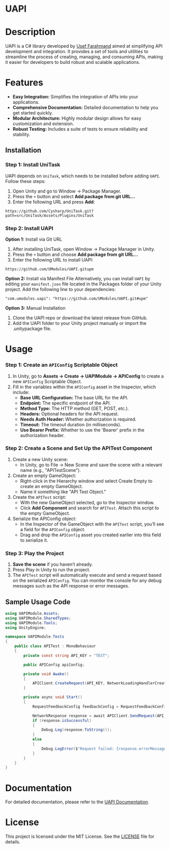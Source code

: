 # UAPI
# Description
UAPI is a C# library developed by [Usef Farahmand](https://github.com/UsefFarahmand) aimed at simplifying API development and integration. It provides a set of tools and utilities to streamline the process of creating, managing, and consuming APIs, making it easier for developers to build robust and scalable applications.

# Features
* **Easy Integration:** Simplifies the integration of APIs into your applications.
* **Comprehensive Documentation:** Detailed documentation to help you get started quickly.
* **Modular Architecture:** Highly modular design allows for easy customization and extension.
* **Robust Testing:** Includes a suite of tests to ensure reliability and stability.

## Installation
### Step 1: Install UniTask
UAPI depends on `UniTask`, which needs to be installed before adding `UAPI`. Follow these steps:
1. Open Unity and go to Window -> Package Manager.
2. Press the `+` button and select **Add package from git URL...**
3. Enter the following URL and press **Add**:
```
https://github.com/Cysharp/UniTask.git?path=src/UniTask/Assets/Plugins/UniTask
```

### Step 2: Install UAPI
**Option 1:** Install via Git URL
1. After installing UniTask, open Window -> Package Manager in Unity.
2. Press the `+` button and choose **Add package from git URL...**
3. Enter the following URL to install UAPI:
```
https://github.com/UModules/UAPI.gitupm
```

**Option 2:** Install via Manifest File
Alternatively, you can install `UAPI` by editing your `manifest.json` file located in the Packages folder of your Unity project.
Add the following line to your dependencies:
```
"com.umodules.uapi": "https://github.com/UModules/UAPI.git#upm"
```

**Option 3:** Manual Installation
1. Clone the UAPI repo or download the latest release from GitHub.
2. Add the UAPI folder to your Unity project manually or import the .unitypackage file.

# Usage
### Step 1: Create an `APIConfig` Scriptable Object
1. In Unity, go to **Assets -> Create -> UAPIModule -> APIConfig** to create a new `APIConfig` Scriptable Object.
2. Fill in the variables within the `APIConfig` asset in the Inspector, which include:
    * **Base URL Configuration:** The base URL for the API.
    * **Endpoint:** The specific endpoint of the API.
    * **Method Type:** The HTTP method (GET, POST, etc.).
    * **Headers:** Optional headers for the API request.
    * **Needs Auth Header:** Whether authorization is required.
    * **Timeout:** The timeout duration (in milliseconds).
    * **Use Bearer Prefix:** Whether to use the 'Bearer' prefix in the authorization header.
### Step 2: Create a Scene and Set Up the APITest Component
1. Create a new Unity scene:
    * In Unity, go to File -> New Scene and save the scene with a relevant name (e.g., "APITestScene").
2. Create an empty GameObject:
    * Right-click in the Hierarchy window and select Create Empty to create an empty GameObject.
    * Name it something like "API Test Object."
3. Create the `APITest` script:
    * With the new GameObject selected, go to the Inspector window.
    * Click **Add Component** and search for `APITest`. Attach this script to the empty GameObject.
4. Serialize the APIConfig object:
    * In the Inspector of the GameObject with the `APITest` script, you’ll see a field for the `APIConfig` object.
    * Drag and drop the `APIConfig` asset you created earlier into this field to serialize it.
### Step 3: Play the Project
1. **Save the scene** if you haven’t already.
2. Press Play in Unity to run the project.
3. The `APITest` script will automatically execute and send a request based on the serialized `APIConfig`. You can monitor the console for any debug messages such as the API response or error messages.

## Sample Usage Code
```C#
using UAPIModule.Assets;
using UAPIModule.SharedTypes;
using UAPIModule.Tools;
using UnityEngine;

namespace UAPIModule.Tests
{
    public class APITest : MonoBehaviour
    {
        private const string API_KEY = "TEST";

        public APIConfig apiConfig;

        private void Awake()
        {
            APIClient.CreateRequest(API_KEY, NetworkLoadingHandlerCreator.CreateAndGet());
        }

        private async void Start()
        {
            RequestFeedbackConfig feedbackConfig = RequestFeedbackConfig.InitializationFeedback;

            NetworkResponse response = await APIClient.SendRequest(API_KEY, apiConfig.Get(), feedbackConfig, null);
            if (response.isSuccessful)
            {
                Debug.Log(response.ToString());
            }
            else
            {
                Debug.LogError($"Request failed: {response.errorMessage}");
            }
        }
    }
}
```

# Documentation
For detailed documentation, please refer to the [UAPI Documentation](https://github.com/UModules/UAPI/wiki).

# License
This project is licensed under the MIT License. See the [LICENSE](https://github.com/UModules/UAPI/wiki/LICENSE) file for details.

